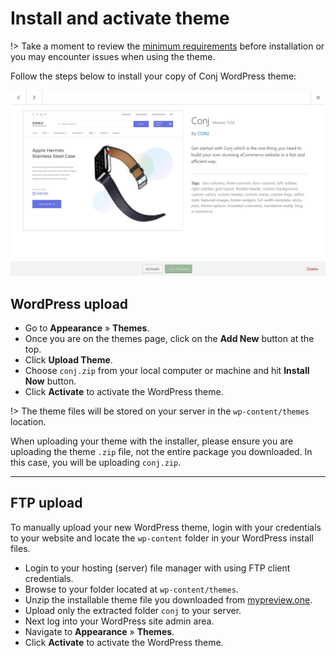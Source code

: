 # Install and activate theme

!> Take a moment to review the [minimum requirements](minimum-requirements.md) before installation or you may encounter issues when using the theme.

Follow the steps below to install your copy of Conj WordPress theme:

![Conj theme screenshot](img/screenshot-theme.png)

## WordPress upload

* Go to **Appearance** » **Themes**.
* Once you are on the themes page, click on the **Add New** button at the top.
* Click **Upload Theme**.
* Choose ```conj.zip``` from your local computer or machine and hit **Install Now** button.
* Click **Activate** to activate the WordPress theme.

!> The theme files will be stored on your server in the ```wp-content/themes``` location.

When uploading your theme with the installer, please ensure you are uploading the theme ```.zip``` file, not the entire package you downloaded. In this case, you will be uploading ```conj.zip```.

<hr/>

## FTP upload

To manually upload your new WordPress theme, login with your credentials to your website and locate the ```wp-content``` folder in your WordPress install files.

* Login to your hosting (server) file manager with using FTP client credentials.
* Browse to your folder located at ```wp-content/themes```.
* Unzip the installable theme file you downloaded from [mypreview.one](https://www.mypreview.one/conj.html).
* Upload only the extracted folder ```conj``` to your server.
* Next log into your WordPress site admin area.
* Navigate to **Appearance** » **Themes**.
* Click **Activate** to activate the WordPress theme.
